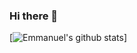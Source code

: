 ### Hi there 👋

[![Emmanuel's github stats](https://github-readme-stats.vercel.app/api?username=FAenX&show_icons=true)]

